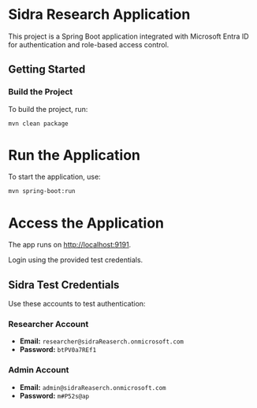 # Sidra Research Application

This project is a Spring Boot application integrated with Microsoft Entra ID for authentication and role-based access control.

## Getting Started

### Build the Project

To build the project, run:

```bash
mvn clean package
```

# Run the Application

To start the application, use:

```bash
mvn spring-boot:run
```

# Access the Application

The app runs on [http://localhost:9191](http://localhost:9191).

Login using the provided test credentials.

## Sidra Test Credentials

Use these accounts to test authentication:

### Researcher Account
- **Email:** `researcher@sidraReaserch.onmicrosoft.com`
- **Password:** `btPV0a7REf1`

### Admin Account
- **Email:** `admin@sidraReaserch.onmicrosoft.com`
- **Password:** `m#P52s@ap`






